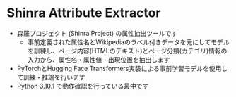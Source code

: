 # Shinra Attribute Extractor

- 森羅プロジェクト (Shinra Project) の属性抽出ツールです
  - 事前定義された属性名とWikipediaのラベル付きデータを元にしてモデルを訓練し、ページ内容(HTMLのテキスト)とページ分類(カテゴリ)情報の入力から、属性名・属性値・出現位置を抽出します
- PyTorchとHugging Face Transformers実装による事前学習モデルを使用して訓練・推論を行います
- Python 3.10.1 で動作確認を行っている最中です
